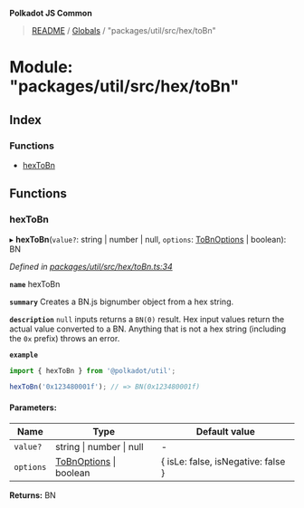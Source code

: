 **Polkadot JS Common**

> [README](../README.md) / [Globals](../globals.md) / "packages/util/src/hex/toBn"

# Module: "packages/util/src/hex/toBn"

## Index

### Functions

* [hexToBn](_packages_util_src_hex_tobn_.md#hextobn)

## Functions

### hexToBn

▸ **hexToBn**(`value?`: string \| number \| null, `options`: [ToBnOptions](../interfaces/_packages_util_src_types_.tobnoptions.md) \| boolean): BN

*Defined in [packages/util/src/hex/toBn.ts:34](https://github.com/polkadot-js/common/blob/aff78c2e/packages/util/src/hex/toBn.ts#L34)*

**`name`** hexToBn

**`summary`** Creates a BN.js bignumber object from a hex string.

**`description`** 
`null` inputs returns a `BN(0)` result. Hex input values return the actual value converted to a BN. Anything that is not a hex string (including the `0x` prefix) throws an error.

**`example`** 
<BR>

```javascript
import { hexToBn } from '@polkadot/util';

hexToBn('0x123480001f'); // => BN(0x123480001f)
```

#### Parameters:

Name | Type | Default value |
------ | ------ | ------ |
`value?` | string \| number \| null | - |
`options` | [ToBnOptions](../interfaces/_packages_util_src_types_.tobnoptions.md) \| boolean | { isLe: false, isNegative: false } |

**Returns:** BN
